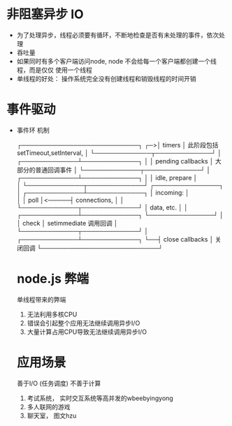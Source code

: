 # 非阻塞异步 IO
- 为了处理异步，线程必须要有循环，不断地检查是否有未处理的事件，依次处理
- 吞吐量
- 如果同时有多个客户端访问node, node 不会给每一个客户端都创建一个线程，而是仅仅 使用一个线程
- 单线程的好处： 操作系统完全没有创建线程和销毁线程的时间开销


# 事件驱动
- 事件环 机制 

   ┌───────────────────────────┐
┌─>│           timers          │    此阶段包括 setTimeout,setInterval, 
│  └─────────────┬─────────────┘
│  ┌─────────────┴─────────────┐
│  │     pending callbacks     │    大部分的普通回调事件
│  └─────────────┬─────────────┘
│  ┌─────────────┴─────────────┐
│  │       idle, prepare       │    
│  └─────────────┬─────────────┘      ┌───────────────┐
│  ┌─────────────┴─────────────┐      │   incoming:   │  
│  │           poll            │<─────┤  connections, │
│  └─────────────┬─────────────┘      │   data, etc.  │
│  ┌─────────────┴─────────────┐      └───────────────┘
│  │           check           │       setimmediate 调用回调
│  └─────────────┬─────────────┘
│  ┌─────────────┴─────────────┐
└──┤      close callbacks      │      关闭回调
   └───────────────────────────┘


   # node.js 弊端
   单线程带来的弊端
   1. 无法利用多核CPU
   2. 错误会引起整个应用无法继续调用异步I/O
   3. 大量计算占用CPU导致无法继续调用异步I/O
   

   # 应用场景
     善于I/O  (任务调度)
     不善于计算  

    
    1. 考试系统， 实时交互系统等高并发的wbeebyingyong
    2. 多人联网的游戏
    3. 聊天室， 图文hzu
